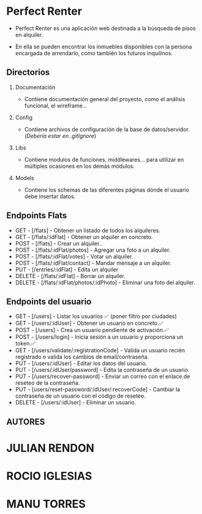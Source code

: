 # Perfect Renter

- Perfect Renter es una aplicación web destinada a la búsqueda de pisos en
  alquiler.

- En ella se pueden encontrar los inmuebles disponibles con la persona encargada
  de arrendarlo, como también los futuros inquilinos.

## Directorios

1. Documentación

   - Contiene documentación general del proyecto, como el análisis funcional, el wireframe...

2. Config

   - Contiene archivos de configuración de la base de datos/servidor. (_Debería estar en .gitIgnore_)

3. Libs

   - Contiene modulos de funciones, middlewares... para utilizar en múltiples ocasiones en los demás módulos.

4. Models
   - Contiene los schemas de las diferentes páginas dónde el usuario debe insertar datos.

## Endpoints Flats

- GET - [/flats] - Obtener un listado de todos los alquileres.
- GET - [/flats/:idFlat] - Obtener un alquiler en concreto.
- POST - [/flats] - Crear un alquiler..
- POST - [/flats/:idFlat/photos] - Agregar una foto a un alquiler.
- POST - [/flats/:idFlat/votes] - Votar un alquiler.
- POST - [/flats/:idFlat/contact] - Mandar mensaje a un alquiler.
- PUT - [/entries/:idFlat] - Edita un alquiler
- DELETE - [/flats/:idFlat] - Borrar un alquiler.
- DELETE - [/flats/:idFlat/photos/:idPhoto] - Eliminar una foto del alquiler.

## Endpoints del usuario

- GET - [/users] - Listar los usuarios ✅ (poner filtro por ciudades)
- GET - [/users/:idUser] - Obtener un usuario en concreto.✅
- POST - [/users] - Crea un usuario pendiente de activación.✅
- POST - [/users/login] - Inicia sesión a un usuario y proporciona un token.✅
- GET - [/users/validate/:registrationCode] - Valida un usuario recién registrado o valida los cambios de email/contraseña.
- PUT - [/users/:idUser] - Editar los datos del usuario.
- PUT - [/users/:idUser/password] - Edita la contraseña de un usuario.
- PUT - [/users/recover-password] - Enviar un correo con el enlace de reseteo de la contraseña.
- PUT - [users/reset-password/:idUser/:recoverCode] - Cambiar la contraseña de un usuario con el código de reseteo.
- DELETE - [/users/:idUser] - Eliminar un usuario.

## AUTORES

# JULIAN RENDON

# ROCIO IGLESIAS

# MANU TORRES
